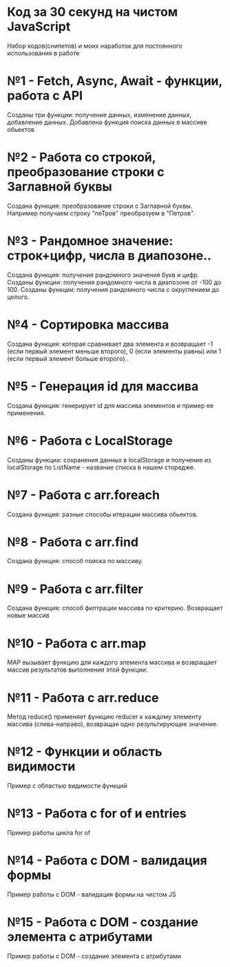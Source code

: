 # Код за 30 секунд на чистом JavaScript
Набор кодов(снипетов) и моих наработок для постоянного использования в работе
# №1 - Fetch, Async, Await - функции, работа с API
Созданы три функции: получение данных, изменение данных, добавление данных.
Добавлена функция поиска данных в массиве обьектов
# №2 - Работа со строкой, преобразование строки с Заглавной буквы
Создана функция: преобразование строки с Заглавной буквы.
Например получаем строку "пеТров" преобразуем в "Петров".
# №3 - Рандомное значение: строк+цифр, числа в диапозоне..
Создана функция: получения рандомного значения букв и цифр.
Созданы функции: получения рандомного числа в диапозоне от -100 до 100.
Созданы функции: получения рандомного числа с округлением до целого.
# №4 - Сортировка массива
Создана функция: которая сравнивает два элемента и возвращает -1 (если первый элемент меньше второго), 0 (если элементы равны) или 1 (если первый элемент больше второго)..
# №5 - Генерация id для массива
Создана функция: генерирует id для массива элементов и пример ее применения.
# №6 - Работа с LocalStorage
Созданы функции: сохранения данных в localStorage и получение из localStorage по ListName - название списка в нашем сторедже.
# №7 - Работа с arr.foreach
Создана функция: разные способы итерации массива обьектов.
# №8 - Работа с arr.find
Создана функция:  способ поиска по массиву.
# №9 - Работа с arr.filter
Создана функция: способ филтрации массива по критерию. Возвращает новые массив
# №10 - Работа с arr.map
MAP вызывает функцию для каждого элемента массива и возвращает массив результатов выполнения этой функции.
# №11 - Работа с arr.reduce
Метод reduce() применяет функцию reducer к каждому элементу массива (слева-направо), возвращая одно результирующее значение.
# №12 - Функции и область видимости
Пример с областью видимости функций
# №13 - Работа с for of и entries
Пример работы цикла for of
# №14 - Работа с DOM - валидация формы
Пример работы с DOM - валидация формы на чистом JS
# №15 - Работа с DOM - создание элемента с атрибутами
Пример работы с DOM - создание элемента с атрибутами

